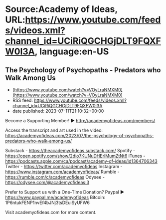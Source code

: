 # Source:Academy of Ideas, URL:https://www.youtube.com/feeds/videos.xml?channel_id=UCiRiQGCHGjDLT9FQXFW0I3A, language:en-US

## The Psychology of Psychopaths - Predators who Walk Among Us
 - [https://www.youtube.com/watch?v=VOyLraNMXM0](https://www.youtube.com/watch?v=VOyLraNMXM0)
 - RSS feed: https://www.youtube.com/feeds/videos.xml?channel_id=UCiRiQGCHGjDLT9FQXFW0I3A
 - date published: 2023-07-11T21:10:32+00:00

Become a Supporting Member! ► http://academyofideas.com/members/

Access the transcript and art used in the video:
https://academyofideas.com/2023/07/the-psychology-of-psychopaths-predators-who-walk-among-us/

Substack - https://theacademyofideas.substack.com/
Spotify - https://open.spotify.com/show/2dio7KUNuDHErlMumZtNt6
iTunes - https://podcasts.apple.com/ca/podcast/academy-of-ideas/id1364706343
Twitter - https://twitter.com/academyofideas
Instagram - https://www.instagram.com/academyofideas/
Rumble - https://rumble.com/c/academyofideas
Odysee - https://odysee.com/@academyofideas:3

Prefer to Support us with a One-Time Donation?
Paypal  ► https://www.paypal.me/academyofideas
Bitcoin: 1P6ntukFENP1nvEf4bJNj3tsDEuiSyUFW6

Visit academyofideas.com for more content.

